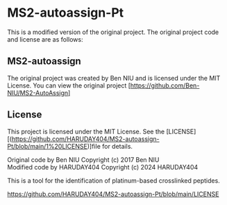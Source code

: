 # MS2-autoassign-Pt

This is a modified version of the original project. The original project code and license are as follows:

## MS2-autoassign

The original project was created by Ben NIU and is licensed under the MIT License. 
You can view the original project [https://github.com/Ben-NIU/MS2-AutoAssign]

## License

This project is licensed under the MIT License. See the [LICENSE][(https://github.com/HARUDAY404/MS2-autoassign-Pt/blob/main/1%20LICENSE)]file for details.


Original code by Ben NIU
Copyright (c) 2017 Ben NIU  
Modified code by HARUDAY404
Copyright (c) 2024 HARUDAY404

This is a tool for the identification of platinum-based crosslinked peptides.

https://github.com/HARUDAY404/MS2-autoassign-Pt/blob/main/LICENSE
